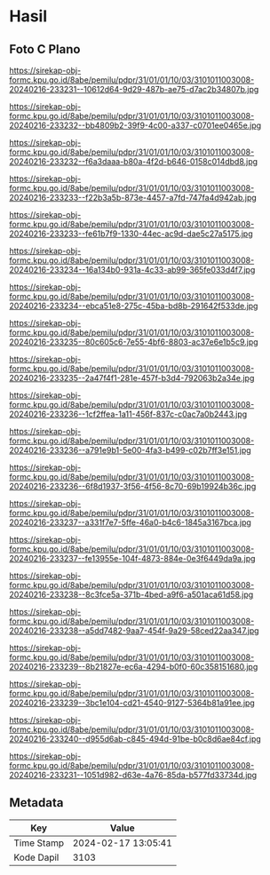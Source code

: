 # Hasil

## Foto C Plano

https://sirekap-obj-formc.kpu.go.id/8abe/pemilu/pdpr/31/01/01/10/03/3101011003008-20240216-233231--10612d64-9d29-487b-ae75-d7ac2b34807b.jpg

https://sirekap-obj-formc.kpu.go.id/8abe/pemilu/pdpr/31/01/01/10/03/3101011003008-20240216-233232--bb4809b2-39f9-4c00-a337-c0701ee0465e.jpg

https://sirekap-obj-formc.kpu.go.id/8abe/pemilu/pdpr/31/01/01/10/03/3101011003008-20240216-233232--f6a3daaa-b80a-4f2d-b646-0158c014dbd8.jpg

https://sirekap-obj-formc.kpu.go.id/8abe/pemilu/pdpr/31/01/01/10/03/3101011003008-20240216-233233--f22b3a5b-873e-4457-a7fd-747fa4d942ab.jpg

https://sirekap-obj-formc.kpu.go.id/8abe/pemilu/pdpr/31/01/01/10/03/3101011003008-20240216-233233--fe61b7f9-1330-44ec-ac9d-dae5c27a5175.jpg

https://sirekap-obj-formc.kpu.go.id/8abe/pemilu/pdpr/31/01/01/10/03/3101011003008-20240216-233234--16a134b0-931a-4c33-ab99-365fe033d4f7.jpg

https://sirekap-obj-formc.kpu.go.id/8abe/pemilu/pdpr/31/01/01/10/03/3101011003008-20240216-233234--ebca51e8-275c-45ba-bd8b-291642f533de.jpg

https://sirekap-obj-formc.kpu.go.id/8abe/pemilu/pdpr/31/01/01/10/03/3101011003008-20240216-233235--80c605c6-7e55-4bf6-8803-ac37e6e1b5c9.jpg

https://sirekap-obj-formc.kpu.go.id/8abe/pemilu/pdpr/31/01/01/10/03/3101011003008-20240216-233235--2a47f4f1-281e-457f-b3d4-792063b2a34e.jpg

https://sirekap-obj-formc.kpu.go.id/8abe/pemilu/pdpr/31/01/01/10/03/3101011003008-20240216-233236--1cf2ffea-1a11-456f-837c-c0ac7a0b2443.jpg

https://sirekap-obj-formc.kpu.go.id/8abe/pemilu/pdpr/31/01/01/10/03/3101011003008-20240216-233236--a791e9b1-5e00-4fa3-b499-c02b7ff3e151.jpg

https://sirekap-obj-formc.kpu.go.id/8abe/pemilu/pdpr/31/01/01/10/03/3101011003008-20240216-233236--6f8d1937-3f56-4f56-8c70-69b19924b36c.jpg

https://sirekap-obj-formc.kpu.go.id/8abe/pemilu/pdpr/31/01/01/10/03/3101011003008-20240216-233237--a331f7e7-5ffe-46a0-b4c6-1845a3167bca.jpg

https://sirekap-obj-formc.kpu.go.id/8abe/pemilu/pdpr/31/01/01/10/03/3101011003008-20240216-233237--fe13955e-104f-4873-884e-0e3f6449da9a.jpg

https://sirekap-obj-formc.kpu.go.id/8abe/pemilu/pdpr/31/01/01/10/03/3101011003008-20240216-233238--8c3fce5a-371b-4bed-a9f6-a501aca61d58.jpg

https://sirekap-obj-formc.kpu.go.id/8abe/pemilu/pdpr/31/01/01/10/03/3101011003008-20240216-233238--a5dd7482-9aa7-454f-9a29-58ced22aa347.jpg

https://sirekap-obj-formc.kpu.go.id/8abe/pemilu/pdpr/31/01/01/10/03/3101011003008-20240216-233239--8b21827e-ec6a-4294-b0f0-60c358151680.jpg

https://sirekap-obj-formc.kpu.go.id/8abe/pemilu/pdpr/31/01/01/10/03/3101011003008-20240216-233239--3bc1e104-cd21-4540-9127-5364b81a91ee.jpg

https://sirekap-obj-formc.kpu.go.id/8abe/pemilu/pdpr/31/01/01/10/03/3101011003008-20240216-233240--d955d6ab-c845-494d-91be-b0c8d6ae84cf.jpg

https://sirekap-obj-formc.kpu.go.id/8abe/pemilu/pdpr/31/01/01/10/03/3101011003008-20240216-233231--1051d982-d63e-4a76-85da-b577fd33734d.jpg


## Metadata

| Key        | Value               |
| ---------- | ------------------- |
| Time Stamp | 2024-02-17 13:05:41 |
| Kode Dapil | 3103                |



